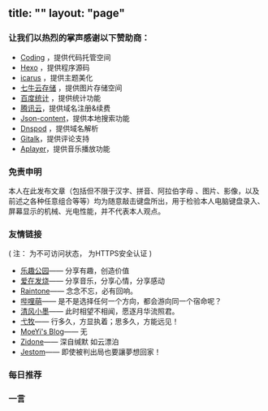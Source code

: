 title: ""
layout: "page"
---

### 让我们以热烈的掌声感谢以下赞助商：
- [Coding](https://coding.net/) ，提供代码托管空间
- [Hexo](https://hexo.io/zh-cn/) ，提供程序源码
- [icarus](https://github.com/ppoffice/hexo-theme-icarus) ，提供主题美化
- [七牛云存储](http://www.qiniu.com/) ，提供图片存储空间
- [百度统计](https://tongji.baidu.com) ，提供统计功能
- [腾讯云](https://cloud.tencent.com/)，提供域名注册&续费
- [Json-content](https://github.com/alexbruno/hexo-generator-json-content)，提供本地搜索功能
- [Dnspod](https://www.dnspod.cn/) ，提供域名解析
- [Gitalk](https://github.com/gitalk/gitalk)，提供评论支持
- [Aplayer](https://github.com/DIYgod/APlayer)，提供音乐播放功能


### 免责申明

本人在此发布文章（包括但不限于汉字、拼音、阿拉伯字母 、图片、影像，以及前述之各种任意组合等等）均为随意敲击键盘所出，用于检验本人电脑键盘录入、屏幕显示的机械、光电性能，并不代表本人观点。

### 友情链接

( 注：<i class="fa fa-ban" style="color: #FF0000;"></i> 为不可访问状态，<i class="fa fa-lock" style="color: #00bb00;"></i> 为HTTPS安全认证 )

- <i class="fa fa-lock" style="color: #00bb00;"></i> [乐趣公园](https://googlo.me/)—— 分享有趣，创造价值
- [爱在发烧](http://azfashao.com)—— 分享音乐，分享心情，分享感动
- <i class="fa fa-lock" style="color: #00bb00;"></i> [Raintone](https://login926.xyz/)—— 念念不忘，必有回响。
- <i class="fa fa-lock" style="color: #00bb00;"></i> [哔哩萌](https://www.bilimoe.com/)—— 是不是选择任何一个方向，都会游向同一个宿命呢？
- <i class="fa fa-lock" style="color: #00bb00;"></i> [清风小墨](https://windy.ink/)—— 此时相望不相闻，愿逐月华流照君。
- [弋牧](http://emuia.com/)—— 行多久，方显执着；思多久，方能远见！
- <i class="fa fa-lock" style="color: #00bb00;"></i> [MoeYi's Blog](https://b.gao4.pw/)—— 无
- <i class="fa fa-lock" style="color: #00bb00;"></i> [Zidone](https://blog.zidone.cn/)—— 深自缄默 如云漂泊
- <i class="fa fa-lock" style="color: #00bb00;"></i> [Jestom](https://blog.jestom.com/)—— 即使被判出局也要讓夢想回家！

### 每日推荐

<div class="aplayer" data-id="001KfZgl2P8AaH" data-server="tencent" data-type="song" data-autoplay="true"></div>  

### 一言

<script type="text/javascript" src="https://api.lwl12.com/hitokoto/main/get?encode=js&charset=utf-8"></script><div id="lwlhitokoto"><script>lwlhitokoto()</script></div>
